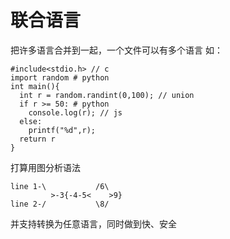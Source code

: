# 联合语言
把许多语言合并到一起，一个文件可以有多个语言
如：
```
#include<stdio.h> // c
import random # python
int main(){
  int r = random.randint(0,100); // union
  if r >= 50: # python
    console.log(r); // js
  else:
    printf("%d",r);
  return r 
}
```
打算用图分析语法
```
line 1-\           /6\
         >-3{-4-5<    >9}
line 2-/           \8/
```
并支持转换为任意语言，同时做到快、安全
